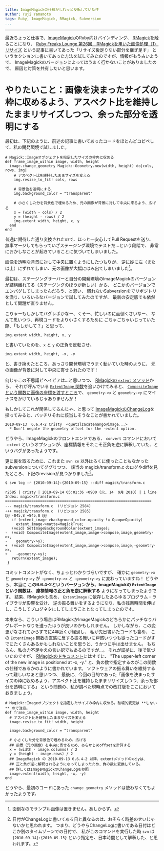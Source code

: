 ```yaml
---
title: ImageMagickの仕様がしれっと反転していた件
author: Yuji Yamamoto
tags: Ruby, ImageMagick, RMagick, Subversion
...
```

---

最近ちょっと仕事で、[ImageMagick](http://www.imagemagick.org/)のRuby向けバインディング、
[RMagick](http://rmagick.rubyforge.org/)を触ることになり、
[Ruby Freaks Lounge 第26回　RMagickを用いた画像処理（1）リサイズ](http://gihyo.jp/dev/serial/01/ruby/0026?page=2)
という記事に書いてあった「リサイズ後足りない部分を継ぎ足す」
というセクションに書いてあった方法を試してみたのですが、情報がもう古いようで、
ImageMagickのバージョンによってはうまく行かないことがありましたので、
原因と対策を共有したいと思います。

# やりたいこと：画像を決まったサイズの枠に収めるよう、アスペクト比を維持したままリサイズしつつ、余った部分を透明にする

最初は、下記のように、前述の記事に書いてあったコードをほとんどコピペして、私の開発環境で試しました。

``` {.ruby}
# Magick::Imageオブジェクトを指定したサイズの枠内に収める
def frame_image_within image, width, height
  image.change_geometry Magick::Geometry.new(width, height) do|cols, rows, img|
    # アスペクト比を維持したままサイズを変える
    img.resize_to_fit! cols, rows

    # 背景色を透明にする
    img.background_color = "transparent"

    # 小さくした分を背景色で埋めるため、元の画像が背景に対して中央に来るよう、広げる
    x = (width - cols) / 2
    y = (height - rows) / 2
    img.extent width, height, x, y
  end
end
```

普通に期待した通り変換されたので、ほっと一安心してPull Requestを送り、
無事マージしてもらっていざステージング環境でテストだ...という段階で、
非常におかしなことが起きていることに気づいてしまいました。

画像を透明な背景に対して中央に置くようにしたつもりが、
逆に妙に左（または上）にずれてしまい、元の画像が大幅にはみ出てしまいました[^1]。

[^1]: 面倒なのでサンプル画像は置きません。あしからず。

最初は、ステージングサーバーと自分の開発環境のImageMagickのバージョンが結構離れてる（ステージングのほうが新しい）から、
どこかのバージョンでエンバグしてしまったんだろう、と思い、
慣れないSubversionをでリポジトリを漁り、いろいろなバージョンで試してみたのですが、
最新の安定版でも依然として問題が直りません。

こりゃーもしかしてバグレポかなー、くそー、忙しいのに面倒くさいなー、
なんて思いつつ、再現コードをより小さくするために
ごちゃごちゃいじっていた際、「もしかして？」と思って、
``` {.ruby}
img.extent width, height, x, y
```
と書いていたのを、`x` と `y` の正負を反転させ、
``` {.ruby}
img.extent width, height, -x, -y
```
と、書き換えたところ、あっさり開発環境でうまく動いていた時のように、
元の画像が背景に対して中央に寄せられたのです！

何じゃこの不思議ビヘイビアは...と思いつつ、
[RMagickの `extent` メソッド](https://github.com/rmagick/rmagick/blob/689271fbb439dbf735f120811ac3b2dc79ba95a2/ext/RMagick/rmimage.c#L5878-L5946)から、
それが呼んでいる [`ExtentImage` 関数](http://www.imagemagick.org/api/MagickCore/transform_8c_source.html#l01173)を追いかけてみると、
[`CompositeImage` という関数に画像の座標を渡すところ](http://www.imagemagick.org/api/MagickCore/transform_8c_source.html#l01202)で、
`geometry->x` と `geometry->y` にマイナスをかけているじゃありませんか！

もしかしてこれが関係してるんじゃ、と思って
[ImageMagickのChangeLog](https://subversion.imagemagick.org/subversion/ImageMagick/branches/ImageMagick-6.8.9/ChangeLog)を
探ってみると、バッチリそれに該当しそうなことが書かれていました。
```
2010-09-13  6.6.4-2 Cristy  <quetzlzacatenango@image...>
  * Don't negate the geometry offset for the -extent option.
```
どうやら、ImageMagickのフロントエンドである、 `convert` コマンドにおいて
`-extent` というオプションが、座標情報をそれこそ正負を逆に解釈していた、というバグがあったようです。

更に裏を取るために、これまた `svn co` 以外はろくに使ったこともなかったsubversionについてググりつつ、
該当の magick/transform.c のログやdiffを見たところ、下記のrevisionが見つかりました[^date]。

[^date]: 日付がChangeLogに書いてある日と異なるのは、おそらく時差のせいじゃないかと思われます。
つまり、どうやらChangeLogに書いてある日付はどこか別のタイムゾーンでの日付で、
私がこのコマンドを実行した時 `svn` は `{2010-09-14}:{2010-09-15}` という指定を、日本時間として解釈した、と思われます。

```{.bash}
$ svn log -r {2010-09-14}:{2010-09-15} --diff magick/transform.c
```
```{.diff}
r2585 | cristy | 2010-09-14 05:01:36 +0900 (火, 14  9月 2010) | 1 line
Index: magick/transform.c
===================================================================
--- magick/transform.c  (リビジョン 2584)
+++ magick/transform.c  (リビジョン 2585)
@@ -845,8 +845,8 @@
   if (extent_image->background_color.opacity != OpaqueOpacity)
     extent_image->matte=MagickTrue;
   (void) SetImageBackgroundColor(extent_image);
-  (void) CompositeImage(extent_image,image->compose,image,geometry->x,
-    geometry->y);
+  (void) CompositeImage(extent_image,image->compose,image,-geometry->x,
+    -geometry->y);
   return(extent_image);
 }
```

コミットコメントがなく、ちょっとわかりづらいですが、
確かに `geometry->x` と `geometry->y` が `-geometry->x` と `-geometry->y` に変わっていますね！
どうやら、本当に **この6.6.4-2というバージョンから、ImageMagickの `ExtentImage` という関数は、
座標情報の正と負を逆に解釈する** ようになってしまったようです。
結果、RMagickも含め、 `ExtentImage` に依存したあらゆるプログラム・ライブラリが影響を受け、
逆の振る舞いをするようになり、私の残業時間を伸ばし、こうしてブログネタにしてしまうこととなってしまったのです。

本来なら、こういう場合はRMagickかImageMagickのどちらかにパッチなりバグレポートなりを送ったほうが良いのかもしれません。
しかしながら、この変更がなされてからすでに4年近くが経過し、
私が先日書いたコードも含め、
この `ExtentImage` 関数の直感に反する振る舞いに戸惑いつつも従ったコードがすでにたくさんあるかもしれないことを思うと、うかつに手は出せません。
もちろん、私の力不足ゆえの言い訳でもあるのですが...。
それが証拠に、後で気づいたのですが、
[RMagickのドキュメント](http://studio.imagemagick.org/RMagick/doc/image2.html#extent)にはすでに、
"The upper-left corner of the new image is positioned at -x, -y." と、負の数で指定するのがこの関数の仕様であるかのように書かれています。
ソフトウェアの振る舞いを維持するって難しいなぁと思いつつ、
最後に、今回の目的であった「画像を決まったサイズの枠に収めるよう、アスペクト比を維持したままリサイズしつつ、余った部分を透明にする」
という問題の、私が調べた現時点での改訂版をここにおいておきましょう。

```{.ruby}
# Magick::Imageオブジェクトを指定したサイズの枠内に収める。破壊的変更は **しない** ので注意。
def frame_image_within image, width, height
  # アスペクト比を維持したままサイズを変える
  image.resize_to_fit! width, height

  image.background_color = "transparent"

  # 小さくした分を背景色で埋めるため、広げる
  ## 前景（元の画像）を中央に寄せるため、あらかじめoffsetを計算する
  x = (width - image.columns) / 2
  y = (height - image.rows) / 2
  ## ImageMagick の 2010-09-13 6.6.4-2 以降、extentメソッドのxとyは、
  ## 正と負が逆に解釈されるようになってしまったため、負の数に変換している。
  ## 詳しくはImageMagickのChangeLogを参照
  image.extent(width, height, -x, -y)
end
```

どうやら、最初のコードにあった `change_geometry` メソッドは使わなくてもよかったようです。
